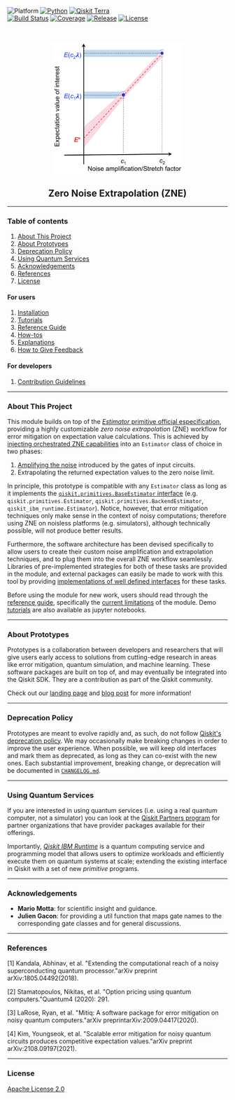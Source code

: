 <!-- SHIELDS -->
<div align="left">

  ![Platform](https://img.shields.io/badge/Platform-Linux%20%7C%20macOS%20%7C%20Windows-informational)
  [![Python](https://img.shields.io/badge/Python-3.8%20%7C%203.9%20%7C%203.10-informational)](https://www.python.org/)
  [![Qiskit Terra](https://img.shields.io/badge/Qiskit%20Terra-%E2%89%A5%200.22.0-6133BD)](https://github.com/Qiskit/qiskit-terra)
<br />
  [![Build Status]()]()
  [![Coverage](https://coveralls.io/repos/github/qiskit-community/prototype-zne/badge.svg?branch=main)](https://coveralls.io/github/qiskit-community/prototype-zne?branch=main)
  [![Release](https://img.shields.io/github/release/qiskit-community/prototype-zne.svg?include_prereleases&label=Release)](https://github.com/qiskit-community/prototype-zne/releases)
  [![License](https://img.shields.io/github/license/qiskit-community/prototype-zne?label=License)](LICENSE.txt)

</div>
<!-- PROJECT LOGO -->
<br />
<p align="center">
  <a href="README.md">
    <img src="docs/media/zne_image.png" alt="Logo" width="300">
  </a>
  <h2 align="center">Zero Noise Extrapolation (ZNE)</h2>
</p>
<!-- QUICK LINKS -->
<!-- <p align="center">
  <a href="https://mybinder.org/">
    <img src="https://ibm.biz/BdPq3s" alt="Launch Demo" hspace="5" vspace="10">
  </a>
  <a href="https://www.youtube.com/c/qiskit">
    <img src="https://img.shields.io/badge/watch-video-FF0000.svg?style=for-the-badge&logo=youtube" alt="Watch Video" hspace="5" vspace="10">
  </a>
</p> -->


----------------------------------------------------------------------

### Table of contents

1. [About This Project](#about-this-project)
2. [About Prototypes](#about-prototypes)
3. [Deprecation Policy](#deprecation-policy)
4. [Using Quantum Services](#using-quantum-services)
5. [Acknowledgements](#acknowledgements)
6. [References](#references)
7. [License](#license)

#### For users
1. [Installation](INSTALL.md)
2. [Tutorials](docs/tutorials/)
3. [Reference Guide](docs/reference_guide.md)
4. [How-tos](docs/how_tos/)
5. [Explanations](docs/explanations/)
6. [How to Give Feedback](CONTRIBUTING.md#giving-feedback)

#### For developers
1. [Contribution Guidelines](CONTRIBUTING.md)


----------------------------------------------------------------------

### About This Project

This module builds on top of the [_Estimator_ primitive official especification](/docs/tutorials/0-estimator.ipynb), providing a highly customizable _zero noise extrapolation_ (ZNE) workflow for error mitigation on expectation value calculations. This is achieved by [injecting orchestrated ZNE capabilities](/docs/tutorials/1-zne.ipynb) into an `Estimator` class of choice in two phases:

1. [Amplifying the noise](/docs/tutorials/2-noise_amplification.ipynb) introduced by the gates of input circuits.
2. Extrapolating the returned expectation values to the zero noise limit.

In principle, this prototype is compatible with any `Estimator` class as long as it implements the [`qiskit.primitives.BaseEstimator` interface](https://github.com/Qiskit/qiskit-terra/tree/main/qiskit/primitives) (e.g. `qiskit.primitives.Estimator`, `qiskit.primitives.BackendEstimator`, `qiskit_ibm_runtime.Estimator`). Notice, however, that error mitigation techniques only make sense in the context of noisy computations; therefore using ZNE on noisless platforms (e.g. simulators), although technically possible, will not produce better results.

Furthermore, the software architecture has been devised specifically to allow users to create their custom noise amplification and extrapolation techniques, and to plug them into the overall ZNE workflow seamlessly. Libraries of pre-implemented strategies for both of these tasks are provided in the module, and external packages can easily be made to work with this tool by providing [implementations of well defined interfaces](/docs/reference_guide.md#custom-zne-strategies) for these tasks.

Before using the module for new work, users should read through the [reference guide](./docs/reference_guide.md), specifically the [current limitations](docs/reference_guide.md#current-limitations) of the module. Demo [tutorials](./docs/tutorials) are also available as jupyter notebooks.


----------------------------------------------------------------------

### About Prototypes

Prototypes is a collaboration between developers and researchers that will give users early access to solutions from cutting-edge research in areas like error mitigation, quantum simulation, and machine learning. These software packages are built on top of, and may eventually be integrated into the Qiskit SDK. They are a contribution as part of the Qiskit community.

Check out our [landing page](https://qiskit-community.github.io/prototypes/) and [blog post](https://medium.com/qiskit/try-out-the-latest-advances-in-quantum-computing-with-ibm-quantum-prototypes-11f51124cb61) for more information!


----------------------------------------------------------------------

### Deprecation Policy

Prototypes are meant to evolve rapidly and, as such, do not follow [Qiskit's deprecation policy](https://qiskit.org/documentation/contributing_to_qiskit.html#deprecation-policy). We may occasionally make breaking changes in order to improve the user experience. When possible, we will keep old interfaces and mark them as deprecated, as long as they can co-exist with the new ones. Each substantial improvement, breaking change, or deprecation will be documented in [`CHANGELOG.md`](CHANGELOG.md).


----------------------------------------------------------------------

### Using Quantum Services

If you are interested in using quantum services (i.e. using a real quantum computer, not a simulator) you can look at the [Qiskit Partners program](https://qiskit.org/documentation/partners/) for partner organizations that have provider packages available for their offerings.

Importantly, *[Qiskit IBM Runtime](https://qiskit.org/documentation/partners/qiskit_ibm_runtime)* is a quantum computing service and programming model that allows users to optimize workloads and efficiently execute them on quantum systems at scale; extending the existing interface in Qiskit with a set of new *primitive* programs.


----------------------------------------------------------------------

### Acknowledgements

- __Mario Motta__: for scientific insight and guidance.
- __Julien Gacon__: for providing a util function that maps gate names to the corresponding gate classes and for general discussions.

----------------------------------------------------------------------

### References

[1] Kandala, Abhinav, et al. "Extending the computational reach of a noisy superconducting quantum processor."arXiv preprint arXiv:1805.04492(2018).

[2] Stamatopoulos, Nikitas, et al. "Option pricing using quantum computers."Quantum4 (2020): 291.

[3] LaRose, Ryan, et al. "Mitiq: A software package for error mitigation on noisy quantum computers."arXiv preprintarXiv:2009.04417(2020).

[4] Kim, Youngseok, et al. "Scalable error mitigation for noisy quantum circuits produces competitive expectation values."arXiv preprint arXiv:2108.09197(2021).


----------------------------------------------------------------------

### License
[Apache License 2.0](LICENSE.txt)
